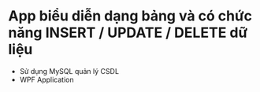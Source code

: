 # App biểu diễn dạng bảng và có chức năng INSERT / UPDATE / DELETE dữ liệu 

- Sử dụng MySQL quản lý CSDL
- WPF Application
